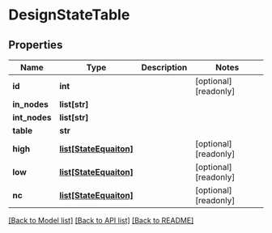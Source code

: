 # DesignStateTable

## Properties
Name | Type | Description | Notes
------------ | ------------- | ------------- | -------------
**id** | **int** |  | [optional] [readonly] 
**in_nodes** | **list[str]** |  | 
**int_nodes** | **list[str]** |  | 
**table** | **str** |  | 
**high** | [**list[StateEquaiton]**](StateEquaiton.md) |  | [optional] [readonly] 
**low** | [**list[StateEquaiton]**](StateEquaiton.md) |  | [optional] [readonly] 
**nc** | [**list[StateEquaiton]**](StateEquaiton.md) |  | [optional] [readonly] 

[[Back to Model list]](../README.md#documentation-for-models) [[Back to API list]](../README.md#documentation-for-api-endpoints) [[Back to README]](../README.md)


